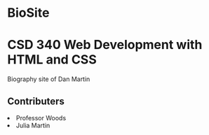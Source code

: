 # BioSite
# CSD 340 Web Development with HTML and CSS
Biography site of Dan Martin

## Contributers
<li>Professor Woods</li>
<li>Julia Martin</li>
